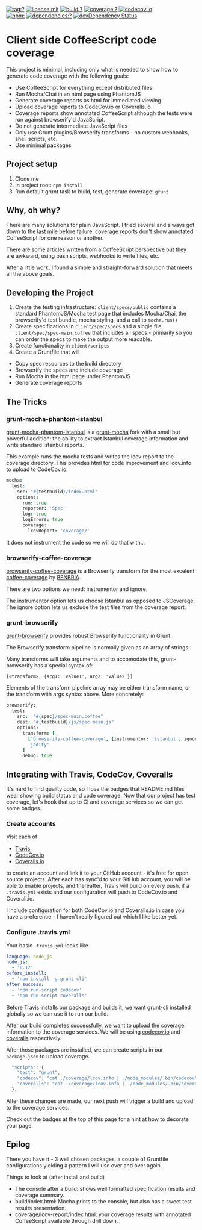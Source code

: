 [![tag:?](https://img.shields.io/github/tag/stevetarver/example-grunt-browserify-coffee-coverage.svg)](https://github.com/stevetarver/example-grunt-browserify-coffee-coverage/releases)
[![license:mit](https://img.shields.io/badge/license-mit-green.svg)](#license)
[![build:?](https://img.shields.io/travis/stevetarver/example-grunt-browserify-coffee-coverage/master.svg)](https://travis-ci.org/stevetarver/example-grunt-browserify-coffee-coverage)
[![coverage:?](https://img.shields.io/coveralls/stevetarver/example-grunt-browserify-coffee-coverage/master.svg?style=flat-square)](https://coveralls.io/r/stevetarver/example-grunt-browserify-coffee-coverage)
[![codecov.io](http://codecov.io/github/stevetarver/example-grunt-browserify-coffee-coverage/coverage.svg?branch=master)](http://codecov.io/github/stevetarver/example-grunt-browserify-coffee-coverage?branch=master)
<br>
[![npm:](https://img.shields.io/npm/v/example-grunt-browserify-coffee-coverage.svg)](https://www.npmjs.com/package/example-grunt-browserify-coffee-coverage)
[![dependencies:?](https://img.shields.io/david/stevetarver/example-grunt-browserify-coffee-coverage.svg)](https://david-dm.org/stevetarver/example-grunt-browserify-coffee-coverage.svg)
[![devDependency Status](https://david-dm.org/stevetarver/example-grunt-browserify-coffee-coverage/dev-status.svg)](https://david-dm.org/stevetarver/example-grunt-browserify-coffee-coverage#info=devDependencies)

# Client side CoffeeScript code coverage

This project is minimal, including only what is needed to show how to generate code coverage with the following goals:

- Use CoffeeScript for everything except distributed files
- Run Mocha/Chai in an html page using PhantomJS
- Generate coverage reports as html for immediated viewing
- Upload coverage reports to CodeCov.io or Coveralls.io
- Coverage reports show annotated CoffeeScript although the tests were run against browserify'd JavaScript.
- Do not generate intermediate JavaScript files
- Only use Grunt plugins/Browserify transforms - no custom webhooks, shell scripts, etc.
- Use minimal packages


## Project setup

1. Clone me
2. In project root: ```npm install```
3. Run default grunt task to build, test, generate coverage: ```grunt```


## Why, oh why?

There are many solutions for plain JavaScript. I tried several and always got down to the last mile before failure: coverage reports don't show annotated CoffeeScript for one reason or another.

There are some articles written from a CoffeeScript perspective but they are awkward, using bash scripts, webhooks to write files, etc.

After a little work, I found a simple and straight-forward solution that meets all the above goals.

## Developing the Project

1. Create the testing infrastructure: ```client/specs/public``` contains a standard PhantomJS/Mocha test page that includes Mocha/Chai, the browserify'd test bundle, mocha styling, and a call to ```mocha.run()```
2. Create specifications in ```client/spec/specs``` and a single file ```client/spec/spec-main.coffee``` that includes all specs - primarily so you can order the specs to make the output more readable.
3. Create functionality in ```client/scripts```
4. Create a Gruntfile that will
  - Copy spec resources to the build directory
  - Browserify the specs and include coverage
  - Run Mocha in the html page under PhantomJS
  - Generate coverage reports


## The Tricks

### grunt-mocha-phantom-istanbul

[grunt-mocha-phantom-istanbul](https://www.npmjs.com/package/grunt-mocha-phantom-istanbul) is a [grunt-mocha](https://www.npmjs.com/package/grunt-mocha) fork with a small but powerful addition: the ability to extract Istanbul coverage information and write standard Istanbul reports.

This example runs the mocha tests and writes the lcov report to the coverage directory. This provides html for code improvement and lcov.info to upload to CodeCov.io.

```CoffeeScript
mocha:
  test:
    src: "#{testbuild}/index.html"
    options:
      run: true
      reporter: 'Spec'
      log: true
      logErrors: true
      coverage:
        lcovReport: 'coverage/'
```

It does not instrument the code so we will do that with...

### browserify-coffee-coverage

[browserify-coffee-coverage](https://www.npmjs.com/package/browserify-coffee-coverage) is a Browserify transform for the most excelent [coffee-coverage](https://www.npmjs.com/package/coffee-coverage) by [BENBRIA](http://www.benbria.com).

There are two options we need: instrumentor and ignore.

The instrumentor option lets us choose Istanbul as opposed to JSCoverage. The ignore option lets us exclude the test files from the coverage report.


### grunt-browserify

[grunt-browserify](https://www.npmjs.com/package/grunt-browserify) provides robust Browserify functionality in Grunt. 

The Browserify transform pipeline is normally given as an array of strings. 

Many transforms will take arguments and to accomodate this, grunt-browserify has a special syntax of:

```[<transform>, {arg1: 'value1', arg2: 'value2'}]```

Elements of the transform pipeline array may be either transform name, or the transform with args syntax above. More concretely:

```CoffeeScript
browserify:
  test:
    src:  "#{spec}/spec-main.coffee"
    dest: "#{testbuild}/js/spec-main.js"
    options:
      transform: [
        ['browserify-coffee-coverage', {instrumentor: 'istanbul', ignore: '**/spec/**'}],
        'jadify'
      ]
      debug: true

```

## Integrating with Travis, CodeCov, Coveralls

It's hard to find quality code, so I love the badges that README.md files wear showing build status and code coverage. Now that our project has test coverage, let's hook that up to CI and coverage services so we can get some badges.

### Create accounts

Visit each of 

- [Travis](https://travis-ci.org)
- [CodeCov.io](https://codecov.io)
- [Coveralls.io](https://coveralls.io)

to create an account and link it to your GitHub account - it's free for open source projects. After each has sync'd to your GitHub account, you will be able to enable projects, and thereafter, Travis will build on every push, if a ```.travis.yml``` exists and our configuration will push to CodeCov.io and Coverall.io.

I include configuration for both CodeCov.io and Coveralls.io in case you have a preference - I haven't really figured out which I like better yet.

### Configure .travis.yml

Your basic ```.travis.yml``` looks like

```YAML
language: node_js
node_js:
  - '0.12'
before_install:
  - 'npm install -g grunt-cli'
after_success:
  - 'npm run-script codecov'
  - 'npm run-script coveralls'
```

Before Travis installs our package and builds it, we want grunt-cli installed globally so we can use it to run our build.

After our build completes successfully, we want to upload the coverage information to the coverage services. We will be using [codecov.io](https://www.npmjs.com/package/codecov.io) and [coveralls](https://www.npmjs.com/package/coveralls) respectively.

After those packages are installed, we can create scripts in our ```package.json``` to upload coverage.

```JavaScript
  "scripts": {
    "test": "grunt",
    "codecov": "cat ./coverage/lcov.info | ./node_modules/.bin/codecov",
    "coveralls": "cat ./coverage/lcov.info | ./node_modules/.bin/coveralls"
  },
```
After these changes are made, our next push will trigger a build and upload to the coverage services.

Check out the badges at the top of this page for a hint at how to decorate your page.

## Epilog

There you have it - 3 well chosen packages, a couple of Gruntfile configurations yielding a pattern I will use over and over again.

Things to look at (after install and build)

- The console after a build: shows well formatted specification results and coverage summary.
- build/index.html: Mocha prints to the console, but also has a sweet test results presentation.
- coverage/lcov-report/index.html: your coverage results with annotated CoffeeScript available through drill down.
